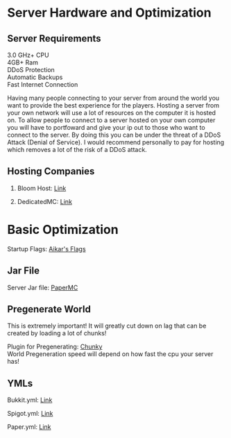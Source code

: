 # Server Hardware and Optimization

## Server Requirements
3.0 GHz+ CPU  
4GB+ Ram  
DDoS Protection  
Automatic Backups  
Fast Internet Connection  

Having many people connecting to your server from around the world
you want to provide the best experience for the players. Hosting a
server from your own network will use a lot of resources on the computer
it is hosted on. To allow people to connect to a server hosted on your
own computer you will have to portfoward and give your ip out to those
who want to connect to the server. By doing this you can be under the 
threat of a DDoS Attack (Denial of Service). I would recommend personally to
pay for hosting which removes a lot of the risk of a DDoS attack.

## Hosting Companies
1. Bloom Host: [Link](https://bloom.host/)

2. DedicatedMC: [Link](https://dedicatedmc.io/minecraft)

# Basic Optimization

Startup Flags: [Aikar's Flags](https://aikar.co/2018/07/02/tuning-the-jvm-g1gc-garbage-collector-flags-for-minecraft/)

## Jar File
Server Jar file: [PaperMC](https://papermc.io/downloads)

## Pregenerate World
This is extremely important! It will greatly cut down on lag that can be
created by loading a lot of chunks!

Plugin for Pregenerating: [Chunky](https://www.spigotmc.org/resources/chunky.81534/)  
World Pregeneration speed will depend on how fast the cpu your server has!

## YMLs
Bukkit.yml: [Link](https://github.com/RebelMythik/Server-Administration/blob/main/Bukkit)

Spigot.yml: [Link](https://github.com/RebelMythik/Server-Administration/blob/main/Spigot) 

Paper.yml: [Link](https://github.com/RebelMythik/Server-Administration/blob/main/Paper)

